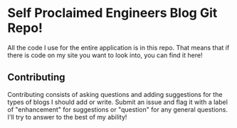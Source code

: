 # Self Proclaimed Engineers Blog Git Repo!

All the code I use for the entire application is in this repo. That means that if there is code on my site you want to look into, you can find it here!

## Contributing

Contributing consists of asking questions and adding suggestions for the types of blogs I should add or write. Submit an issue and flag it with a label of "enhancement" for suggestions or "question" for any general questions. I'll try to answer to the best of my ability!